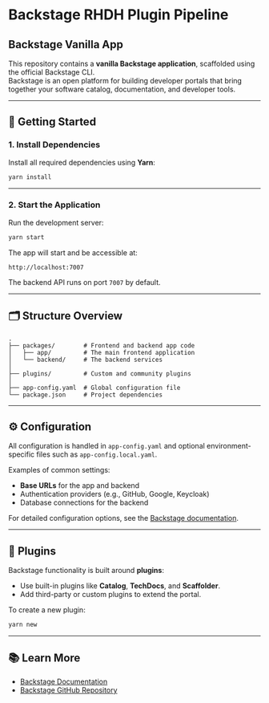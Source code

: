 
# Backstage RHDH Plugin Pipeline 

## Backstage Vanilla App

This repository contains a **vanilla Backstage application**, scaffolded using the official Backstage CLI.  
Backstage is an open platform for building developer portals that bring together your software catalog, documentation, and developer tools.

---

## 🚀 Getting Started

### 1. Install Dependencies
Install all required dependencies using **Yarn**:
```bash
yarn install
```

---

### 2. Start the Application
Run the development server:
```bash
yarn start
```

The app will start and be accessible at:
```
http://localhost:7007
```

The backend API runs on port `7007` by default.

---

## 🗂 Structure Overview

```
.
├── packages/        # Frontend and backend app code
│   ├── app/         # The main frontend application
│   └── backend/     # The backend services
│
├── plugins/         # Custom and community plugins
│
├── app-config.yaml  # Global configuration file
└── package.json     # Project dependencies
```

---

## ⚙️ Configuration
All configuration is handled in `app-config.yaml` and optional environment-specific files such as `app-config.local.yaml`.

Examples of common settings:
- **Base URLs** for the app and backend
- Authentication providers (e.g., GitHub, Google, Keycloak)
- Database connections for the backend

For detailed configuration options, see the [Backstage documentation](https://backstage.io/docs).

---

## 🧩 Plugins
Backstage functionality is built around **plugins**:
- Use built-in plugins like **Catalog**, **TechDocs**, and **Scaffolder**.
- Add third-party or custom plugins to extend the portal.

To create a new plugin:
```bash
yarn new
```

---

## 📚 Learn More
- [Backstage Documentation](https://backstage.io/docs)
- [Backstage GitHub Repository](https://github.com/backstage/backstage)
